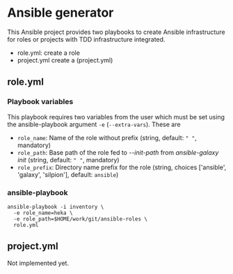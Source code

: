 # Ansible generator

This Ansible project provides two playbooks to create Ansible
infrastructure for roles or projects with TDD infrastructure
integrated.

* role.yml: create a role
* project.yml create a  (project.yml)


## role.yml

### Playbook variables

This playbook requires two variables from the user which must be set
using the ansible-playbook argument ``-e`` (``--extra-vars``). These are

* ``role_name``: Name of the role without prefix (string, default: ``" "``, mandatory)
* ``role_path``: Base path of the role fed to *--init-path* from *ansible-galaxy init* (string, default: ``" "``, mandatory)
* ``role_prefix``: Directory name prefix for the role (string, choices ['ansible', 'galaxy', 'silpion'], default: ``ansible``)

### ansible-playbook

    ansible-playbook -i inventory \
      -e role_name=heka \
      -e role_path=$HOME/work/git/ansible-roles \
      role.yml

## project.yml

Not implemented yet.


<!-- vim: set nofen ts=4 sw=4 et: -->
